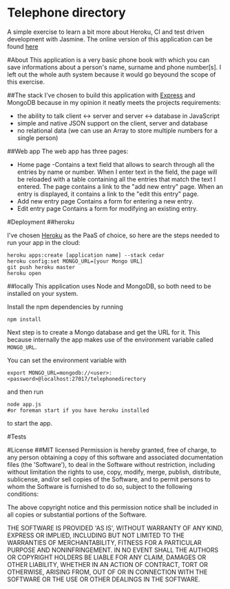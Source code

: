 Telephone directory
=============
A simple exercise to learn a bit more about Heroku, CI and test driven development with Jasmine.
The online version of this application can be found [here](http://telephone-directory.herokuapp.com/)

#About
This application is a very basic phone book with which you can save informations about a person's name, surname and phone number[s].
I left out the whole auth system because it would go beyound the scope of this exercise.

##The stack
I've chosen to build this application with [Express](http://expressjs.com/)  and MongoDB because in my opinion it neatly meets the projects requirements:

- the ability to talk client <-> server and server <-> database in JavaScript
- simple and native JSON support on the client, server and database
- no relational data (we can use an Array to store multiple numbers for a single person)

##Web app
The web app has three pages:

- Home page
    -Contains a text field that allows to search through all the entries by name or number. When I enter text in the field, the page will be reloaded with a table containing all the entries that match the text I entered.
    The page contains a link to the "add new entry" page.
    When an entry is displayed, it contains a link to the "edit this entry" page.
- Add new entry page
    Contains a form for entering a new entry.
- Edit entry page
    Contains a form for modifying an existing entry.

#Deployment
##heroku

I've chosen [Heroku](https://heroku.com) as the PaaS of choice, so here are the steps needed to run your app in the cloud:

```
heroku apps:create [application name] --stack cedar
heroku config:set MONGO_URL=[your Mongo URL]
git push heroku master
heroku open
```

##locally
This application uses Node and MongoDB, so both need to be installed on your system.

Install the npm dependencies by running

```
npm install
```

Next step is to create a Mongo database and get the URL for it.
This because internally the app makes use of the environment variable called `MONGO_URL`.

You can set the environment variable with

```
export MONGO_URL=mongodb://<user>:<password>@localhost:27017/telephonedirectory
```

and then run

```
node app.js
#or foreman start if you have heroku installed
```

to start the app.




#Tests





#License
##MIT licensed
Permission is hereby granted, free of charge, to any person obtaining a copy of this software and associated documentation files (the 'Software'), to deal in the Software without restriction, including without limitation the rights to use, copy, modify, merge, publish, distribute, sublicense, and/or sell copies of the Software, and to permit persons to whom the Software is furnished to do so, subject to the following conditions:

The above copyright notice and this permission notice shall be included in all copies or substantial portions of the Software.

THE SOFTWARE IS PROVIDED 'AS IS', WITHOUT WARRANTY OF ANY KIND, EXPRESS OR IMPLIED, INCLUDING BUT NOT LIMITED TO THE WARRANTIES OF MERCHANTABILITY, FITNESS FOR A PARTICULAR PURPOSE AND NONINFRINGEMENT. IN NO EVENT SHALL THE AUTHORS OR COPYRIGHT HOLDERS BE LIABLE FOR ANY CLAIM, DAMAGES OR OTHER LIABILITY, WHETHER IN AN ACTION OF CONTRACT, TORT OR OTHERWISE, ARISING FROM, OUT OF OR IN CONNECTION WITH THE SOFTWARE OR THE USE OR OTHER DEALINGS IN THE SOFTWARE.